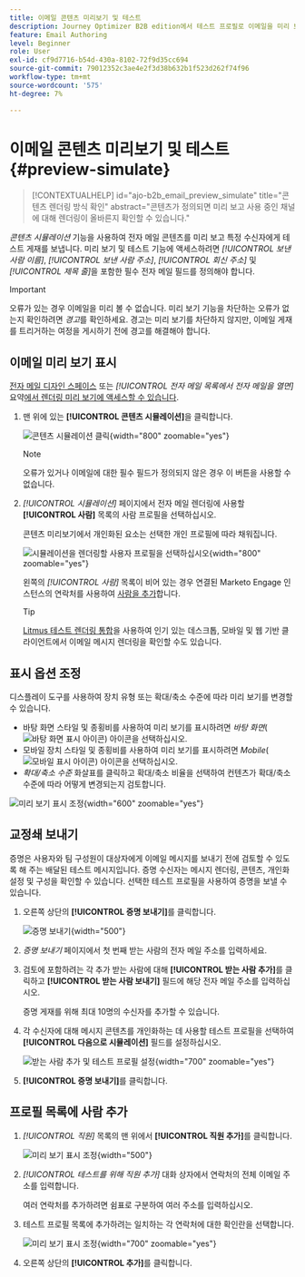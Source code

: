 ```yaml
---
title: 이메일 콘텐츠 미리보기 및 테스트
description: Journey Optimizer B2B edition에서 테스트 프로필로 이메일을 미리 보고, 데스크탑 및 모바일 렌더링을 확인하고, 교정본을 수신자에게 보내고, 개인화를 확인합니다.
feature: Email Authoring
level: Beginner
role: User
exl-id: cf9d7716-b54d-430a-8102-72f9d35cc694
source-git-commit: 79012352c3ae4e2f3d38b632b1f523d262f74f96
workflow-type: tm+mt
source-wordcount: '575'
ht-degree: 7%

---
```


# 이메일 콘텐츠 미리보기 및 테스트 {#preview-simulate}

>[!CONTEXTUALHELP]
>id="ajo-b2b_email_preview_simulate"
>title="콘텐츠 렌더링 방식 확인"
>abstract="콘텐츠가 정의되면 미리 보고 사용 중인 채널에 대해 렌더링이 올바른지 확인할 수 있습니다."

_콘텐츠 시뮬레이션_ 기능을 사용하여 전자 메일 콘텐츠를 미리 보고 특정 수신자에게 테스트 게재를 보냅니다. 미리 보기 및 테스트 기능에 액세스하려면 _[!UICONTROL 보낸 사람 이름]_, _[!UICONTROL 보낸 사람 주소]_, _[!UICONTROL 회신 주소]_ 및 _[!UICONTROL 제목 줄]_&#x200B;을 포함한 필수 전자 메일 필드를 정의해야 합니다.

>[!IMPORTANT]
>
>오류가 있는 경우 이메일을 미리 볼 수 없습니다. 미리 보기 기능을 차단하는 오류가 없는지 확인하려면 _경고_&#x200B;를 확인하세요. 경고는 미리 보기를 차단하지 않지만, 이메일 게재를 트리거하는 여정을 게시하기 전에 경고를 해결해야 합니다.

## 이메일 미리 보기 표시

[전자 메일 디자인 스페이스](./email-authoring.md) 또는 _[!UICONTROL 전자 메일 목록에서 전자 메일을 열면]_&#x200B;요약[에서 렌더링 미리 보기에 액세스할 수 있습니다](./emails-list.md#edit-emails).

1. 맨 위에 있는 **[!UICONTROL 콘텐츠 시뮬레이션]**&#x200B;을 클릭합니다.

   ![콘텐츠 시뮬레이션 클릭](assets/email-simulate-content.png){width="800" zoomable="yes"}

   >[!NOTE]
   >
   >오류가 있거나 이메일에 대한 필수 필드가 정의되지 않은 경우 이 버튼을 사용할 수 없습니다.

1. _[!UICONTROL 시뮬레이션]_ 페이지에서 전자 메일 렌더링에 사용할 **[!UICONTROL 사람]** 목록의 사람 프로필을 선택하십시오.

   콘텐츠 미리보기에서 개인화된 요소는 선택한 개인 프로필에 따라 채워집니다.

   ![시뮬레이션을 렌더링할 사용자 프로필을 선택하십시오](./assets/email-simulate-content-preview.png){width="800" zoomable="yes"}

   왼쪽의 _[!UICONTROL 사람]_ 목록이 비어 있는 경우 연결된 Marketo Engage 인스턴스의 연락처를 사용하여 [사람을 추가](#add-people-to-the-profiles-list)합니다.

   >[!TIP]
   >
   >[Litmus 테스트 렌더링 통합](./email-test-rendering.md)을 사용하여 인기 있는 데스크톱, 모바일 및 웹 기반 클라이언트에서 이메일 메시지 렌더링을 확인할 수도 있습니다.

## 표시 옵션 조정

디스플레이 도구를 사용하여 장치 유형 또는 확대/축소 수준에 따라 미리 보기를 변경할 수 있습니다.

* 바탕 화면 스타일 및 종횡비를 사용하여 미리 보기를 표시하려면 _바탕 화면_( ![바탕 화면 표시 아이콘](../../assets/do-not-localize/icon-device-desktop.svg)) 아이콘을 선택하십시오.
* 모바일 장치 스타일 및 종횡비를 사용하여 미리 보기를 표시하려면 _Mobile_( ![모바일 표시 아이콘](../../assets/do-not-localize/icon-device-mobile.svg)) 아이콘을 선택하십시오.
* _확대/축소 수준_ 화살표를 클릭하고 확대/축소 비율을 선택하여 컨텐츠가 확대/축소 수준에 따라 어떻게 변경되는지 검토합니다.

![미리 보기 표시 조정](assets/email-simulate-content-preview-display-options.png){width="600" zoomable="yes"}

## 교정쇄 보내기

증명은 사용자와 팀 구성원이 대상자에게 이메일 메시지를 보내기 전에 검토할 수 있도록 해 주는 배달된 테스트 메시지입니다. 증명 수신자는 메시지 렌더링, 콘텐츠, 개인화 설정 및 구성을 확인할 수 있습니다. 선택한 테스트 프로필을 사용하여 증명을 보낼 수 있습니다.

1. 오른쪽 상단의 **[!UICONTROL 증명 보내기]**&#x200B;를 클릭합니다.

   ![증명 보내기](assets/email-simulate-content-preview-send-proof.png){width="500"}

1. _증명 보내기_ 페이지에서 첫 번째 받는 사람의 전자 메일 주소를 입력하세요.

1. 검토에 포함하려는 각 추가 받는 사람에 대해 **[!UICONTROL 받는 사람 추가]**&#x200B;를 클릭하고 **[!UICONTROL 받는 사람 보내기]** 필드에 해당 전자 메일 주소를 입력하십시오.

   증명 게재를 위해 최대 10명의 수신자를 추가할 수 있습니다.

1. 각 수신자에 대해 메시지 콘텐츠를 개인화하는 데 사용할 테스트 프로필을 선택하여 **[!UICONTROL 다음으로 시뮬레이션]** 필드를 설정하십시오.

   ![받는 사람 추가 및 테스트 프로필 설정](assets/email-simulate-content-preview-send-proof-recipients.png){width="700" zoomable="yes"}

1. **[!UICONTROL 증명 보내기]**&#x200B;를 클릭합니다.

## 프로필 목록에 사람 추가

1. _[!UICONTROL 직원]_ 목록의 맨 위에서 **[!UICONTROL 직원 추가]**&#x200B;를 클릭합니다.

   ![미리 보기 표시 조정](assets/email-simulate-content-add-people.png){width="500"}

1. _[!UICONTROL 테스트를 위해 직원 추가]_ 대화 상자에서 연락처의 전체 이메일 주소를 입력합니다.

   여러 연락처를 추가하려면 쉼표로 구분하여 여러 주소를 입력하십시오.

1. 테스트 프로필 목록에 추가하려는 일치하는 각 연락처에 대한 확인란을 선택합니다.

   ![미리 보기 표시 조정](assets/email-simulate-content-add-people-addresses.png){width="700" zoomable="yes"}

1. 오른쪽 상단의 **[!UICONTROL 추가]**&#x200B;를 클릭합니다.

